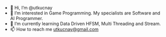 - 👋 Hi, I’m @utkucnay
- 👀 I’m interested in Game Programming. My specialists are Software and AI Programmer.
- 🌱 I’m currently learning Data Driven HFSM, Multi Threading and Stream.
- 📫 How to reach me utkucnay@gmail.com

<!---
utkucnay/utkucnay is a ✨ special ✨ repository because its `README.md` (this file) appears on your GitHub profile.
You can click the Preview link to take a look at your changes.
--->
